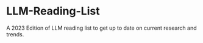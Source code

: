 # LLM-Reading-List
A 2023 Edition of LLM reading list to get up to date on current research and trends. 

